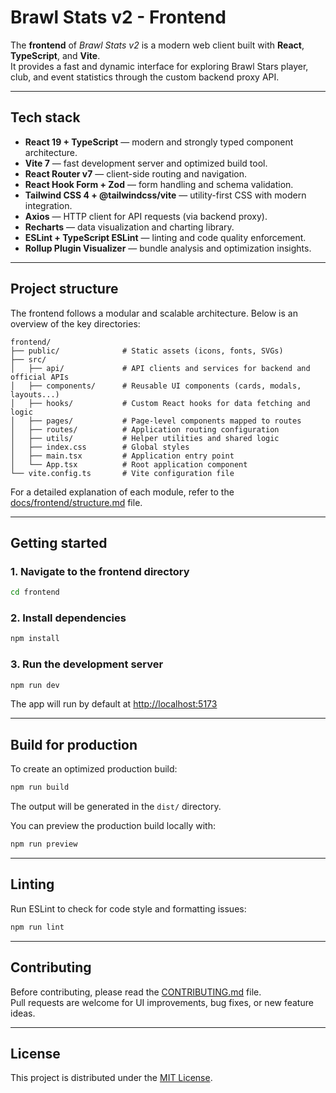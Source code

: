 # Brawl Stats v2 - Frontend

The **frontend** of _Brawl Stats v2_ is a modern web client built with **React**, **TypeScript**, and **Vite**.  
It provides a fast and dynamic interface for exploring Brawl Stars player, club, and event statistics through the custom backend proxy API.

---

## Tech stack

- **React 19 + TypeScript** — modern and strongly typed component architecture.
- **Vite 7** — fast development server and optimized build tool.
- **React Router v7** — client-side routing and navigation.
- **React Hook Form + Zod** — form handling and schema validation.
- **Tailwind CSS 4 + @tailwindcss/vite** — utility-first CSS with modern integration.
- **Axios** — HTTP client for API requests (via backend proxy).
- **Recharts** — data visualization and charting library.
- **ESLint + TypeScript ESLint** — linting and code quality enforcement.
- **Rollup Plugin Visualizer** — bundle analysis and optimization insights.

---

## Project structure

The frontend follows a modular and scalable architecture. Below is an overview of the key directories:

```
frontend/
├── public/              # Static assets (icons, fonts, SVGs)
├── src/
│   ├── api/             # API clients and services for backend and official APIs
│   ├── components/      # Reusable UI components (cards, modals, layouts...)
│   ├── hooks/           # Custom React hooks for data fetching and logic
│   ├── pages/           # Page-level components mapped to routes
│   ├── routes/          # Application routing configuration
│   ├── utils/           # Helper utilities and shared logic
│   ├── index.css        # Global styles
│   ├── main.tsx         # Application entry point
│   └── App.tsx          # Root application component
└── vite.config.ts       # Vite configuration file
```

For a detailed explanation of each module, refer to the [docs/frontend/structure.md](../docs/frontend/structure.md) file.

---

## Getting started

### 1. Navigate to the frontend directory

```bash
cd frontend
```

### 2. Install dependencies

```bash
npm install
```

### 3. Run the development server

```bash
npm run dev
```

The app will run by default at [http://localhost:5173](http://localhost:5173)

---

## Build for production

To create an optimized production build:

```bash
npm run build
```

The output will be generated in the `dist/` directory.

You can preview the production build locally with:

```bash
npm run preview
```

---

## Linting

Run ESLint to check for code style and formatting issues:

```bash
npm run lint
```

---

## Contributing

Before contributing, please read the [CONTRIBUTING.md](../CONTRIBUTING.md) file.  
Pull requests are welcome for UI improvements, bug fixes, or new feature ideas.

---

## License

This project is distributed under the [MIT License](../LICENSE).
